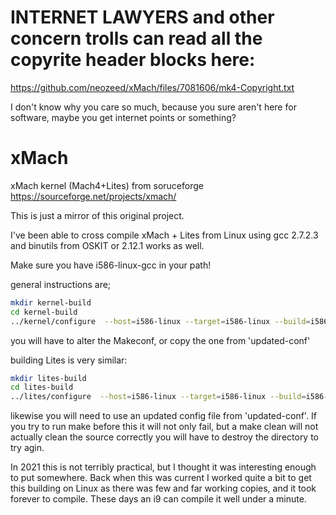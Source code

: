 # INTERNET LAWYERS and other concern trolls can read all the copyrite header blocks here:
https://github.com/neozeed/xMach/files/7081606/mk4-Copyright.txt

I don't know why you care so much, because you sure aren't here for software, maybe you get internet points or something?

# xMach
 xMach kernel (Mach4+Lites) from soruceforge
https://sourceforge.net/projects/xmach/

This is just a mirror of this original project.

I've been able to cross compile xMach + Lites from Linux using gcc 2.7.2.3 and binutils from OSKIT
or 2.12.1 works as well.

Make sure you have i586-linux-gcc in your path!

general instructions are;
```bash
mkdir kernel-build  
cd kernel-build  
../kernel/configure  --host=i586-linux --target=i586-linux --build=i586-linux --enable-elf --enable-libmach --enable-linuxdev --prefix=/usr/local/xmach
```

you will have to alter the Makeconf, or copy the one from 'updated-conf'

building Lites is very similar:
```bash
mkdir lites-build  
cd lites-build  
../lites/configure  --host=i586-linux --target=i586-linux --build=i586-linux --enable-mach4 --prefix=/usr/local/xmach --with-mach4=../kernel
```

likewise you will need to use an updated config file from 'updated-conf'.  If you try to run make before this it will not only fail, but a make clean will not actually clean the source correctly you will have to destroy the directory to try agin.

In 2021 this is not terribly practical, but I thought it was interesting enough to put somewhere.  Back when this was current I worked quite a bit to get this building on Linux as there was few and far working copies, and it took forever to compile.  These days an i9 can compile it well under a minute.
